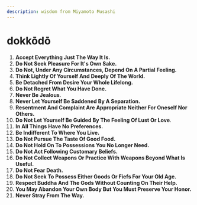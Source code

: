 ```yaml
---
description: wisdom from Miyamoto Musashi
---
```


# dokkōdō

1. **Accept Everything Just The Way It Is.**
2. **Do Not Seek Pleasure For It's Own Sake.**
3. **Do Not, Under Any Circumstances, Depend On A Partial Feeling.**
4. **Think Lightly Of Yourself And Deeply Of The World.**
5. **Be Detached From Desire Your Whole Lifelong.**
6. **Do Not Regret What You Have Done.**
7. **Never Be Jealous**.
8. **Never Let Yourself Be Saddened By A Separation.**
9. **Resentment And Complaint Are Appropriate Neither For Oneself Nor Others.**
10. **Do Not Let Yourself Be Guided By The Feeling Of Lust Or Love**.
11. **In All Things Have No Preferences.**
12. **Be Indifferent To Where You Live.**
13. **Do Not Pursue The Taste Of Good Food.**
14. **Do Not Hold On To Possessions You No Longer Need.**
15. **Do Not Act Following Customary Beliefs.**
16. **Do Not Collect Weapons Or Practice With Weapons Beyond What Is Useful.**
17. **Do Not Fear Death.**
18. **Do Not Seek To Possess Either Goods Or Fiefs For Your Old Age.**
19. **Respect Buddha And The Gods Without Counting On Their Help.**
20. **You May Abandon Your Own Body But You Must Preserve Your Honor.**
21. **Never Stray From The Way.**
